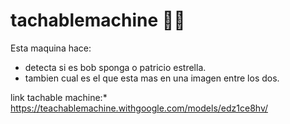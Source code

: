 # tachablemachine 👹🎉
Esta maquina hace:
* detecta si es bob sponga o patricio estrella.
* tambien cual es el que esta mas en una imagen entre los dos.

link tachable machine:* https://teachablemachine.withgoogle.com/models/edz1ce8hv/
